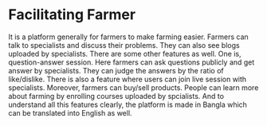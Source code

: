 <h1>Facilitating Farmer</h1>
<p>
    It is a platform generally for farmers to make farming easier. Farmers can talk to specialists and discuss their problems. They can also see blogs uploaded by specialists. There are some other features as well. One is, question-answer session. Here farmers can ask questions publicly and get answer by specialists. They can judge the answers by the ratio of like/dislike. There is also a feature where users can join live session with specialists. Moreover, farmers can buy/sell products. People can learn more about farming by enrolling courses uploaded by spcialists. And to understand all this features clearly,  the platform is made in Bangla which can be translated into English as well.
</p>

